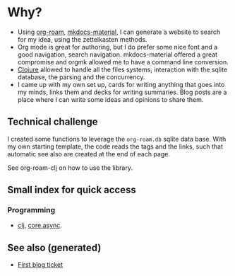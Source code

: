 # Why?

  - Using [org-roam](https://github.com/jethrokuan/org-roam),
    [mkdocs-material](https://squidfunk.github.io/mkdocs-material/), I
    can generate a website to search for my idea, using the zettelkasten
    methods.
  - Org mode is great for authoring, but I do prefer some nice font and
    a good navigation, search navigation. mkdocs-material offered a
    great compromise and orgmk allowed me to have a command line
    conversion.
  - [Clojure](./decks/clojure.md) allowed to handle all the files
    systems, interaction with the sqlite database, the parsing and the
    concurrency.
  - I came up with my own set up, cards for writing anything that goes
    into my minds, links them and decks for writing summaries. Blog
    posts are a place where I can write some ideas and opinions to share
    them.

## Technical challenge

I created some functions to leverage the `org-roam.db` sqlite data base.
With my own starting template, the code reads the tags and the links,
such that automatic see also are created at the end of each page.

See org-roam-clj on how to use the library.

## Small index for quick access

### Programming

  - [clj](./decks/clojure.md),
    [core.async](./cards/20200430155819-core_async.md).

## See also (generated)

  - [First blog ticket](./blog/20200502171331-first_blog_ticket.md)
